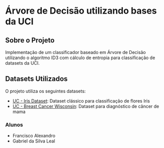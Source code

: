 # Árvore de Decisão utilizando bases da UCI

## Sobre o Projeto
Implementação de um classificador baseado em Árvore de Decisão utilizando o algoritmo ID3 com cálculo de entropia para classificação de datasets da UCI.

## Datasets Utilizados
O projeto utiliza os seguintes datasets:

- [UC - Iris Dataset](https://archive.ics.uci.edu/dataset/53/iris): Dataset clássico para classificação de flores Iris
- [UC - Breast Cancer Wisconsin](https://archive.ics.uci.edu/dataset/17/breast+cancer+wisconsin+diagnostic): Dataset para diagnóstico de câncer de mama

### Alunos
- Francisco Alexandro
- Gabriel da Silva Leal
